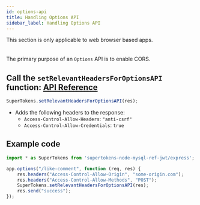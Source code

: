 ```yaml
---
id: options-api
title: Handling Options API
sidebar_label: Handling Options API
---
```


<div class="specialNote">
This section is only applicable to web browser based apps.
</div>
<div style="height: 20px"></div>

The primary purpose of an ```Options``` API is to enable CORS.

## Call the ```setRelevantHeadersForOptionsAPI``` function: [API Reference](../api-reference#setrelevantheadersforoptionsapires)
```js
SuperTokens.setRelevantHeadersForOptionsAPI(res);
```
- Adds the following headers to the response:
    - ```Access-Control-Allow-Headers```: ```"anti-csrf"```
    - ```Access-Control-Allow-Credentials```: ```true```

<div class="divider"></div>

## Example code
```js
import * as SuperTokens from 'supertokens-node-mysql-ref-jwt/express';

app.options("/like-comment", function (req, res) {
    res.headers("Access-Control-Allow-Origin", "some-origin.com");
    res.headers("Access-Control-Allow-Methods", "POST");
    SuperTokens.setRelevantHeadersForOptionsAPI(res);
    res.send("success");
});
```